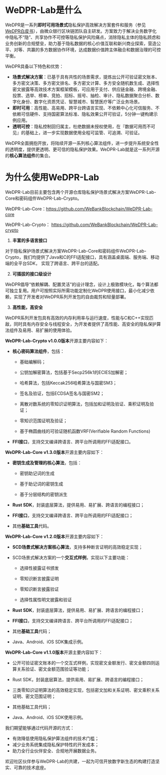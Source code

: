 # WeDPR-Lab是什么

WeDPR是一系列**即时可用场景式**隐私保护高效解决方案套件和服务（参见[WeDPR白皮书](https://mp.weixin.qq.com/s?__biz=MzU0MDY4MDMzOA==&mid=2247483910&idx=1&sn=7b647dec9f046f1e6f94d103897f7efb&scene=19#wechat_redirect)），由微众银行区块链团队自主研发。方案致力于解决业务数字化中隐私不“隐”、共享协作不可控等隐私保护风险痛点，消除隐私主体的隐私顾虑和业务创新的合规壁垒，助力基于隐私数据的核心价值互联和新兴商业探索，营造公平、对等、共赢的多方数据协作环境，达成数据价值跨主体融合和数据治理的可控平衡。

WeDPR具备以下特色和优势：

- **场景式解决方案**：已基于具有共性的场景需求，提炼出公开可验证密文账本、多方密文决策、多方密文排名、多方密文计算、多方安全随机数生成、选择性密文披露等高效技术方案框架模板，可应用于支付、供应链金融、跨境金融、投票、选举、榜单、竞拍、招标、摇号、抽检、审计、隐私数据聚合分析、数字化身份、数字化资质凭证、智慧城市、智慧医疗等广泛业务场景。
- **即时可用**：高性能、高易用、跨平台跨语言实现、不依赖中心化可信服务、不依赖可信硬件、支持国密算法标准、隐私效果公开可验证，5分钟一键构建示例应用。
- **透明可控**：隐私控制回归属主，杜绝数据未授权使用，在『数据可用而不可见』的基础上，进一步实现数据使用全程可监管、可追溯、可验证。

WeDPR全面拥抱开放，将陆续开源一系列核心算法组件，进一步提升系统安全性的透明度，提供更透明、更可信的隐私保护效果。WeDPR-Lab就是这一系列开源的**核心算法组件**的集合。

# 为什么使用WeDPR-Lab
WeDPR-Lab目前主要包含两个开源仓库隐私保护场景式解决方案WeDPR-Lab-Core和密码组件WeDPR-Lab-Crypto。

WeDPR-Lab-Core：https://github.com/WeBankBlockchain/WeDPR-Lab-core

WeDPR-Lab-Crypto： https://github.com/WeBankBlockchain/WeDPR-Lab-crypto

1. **丰富的多语言接口**

对于隐私保护场景式解决方案WeDPR-Lab-Core和密码组件WeDPR-Lab-Crypto，我们均提供了Java和C的FFI适配接口，具有涵盖桌面端、服务端、移动端的全平台SDK，
实现了跨语言、跨平台的适配。

2. **可插拔的接口级设计**

WeDPR倡导“依赖解耦、配置灵活”的设计理念，设计上极致模块化，每个算法都可独立复用。用户可按照实际所需功能定制化WeDPR使用接口，最小化减少依赖，实现了开发者对WeDPR系列开发包的自由裁剪和轻量部署。

3.  **高性能，高安全**

WeDPR系列开发包具有高效的内存利用率与运行速度，性能与C和C++实现匹敌，同时具有内存安全与线程安全，为开发者提供了高性能、高安全的隐私保护算法组件及易用、易扩展的使用体验。


**WeDPR-Lab-Crypto v1.0.0版本**开源主要内容如下：
- **核心密码算法组件**，包括：

  - 基础编解码；
  
  - 公钥加解密算法，包括基于Secp256k1的ECIES加解密；
  - 哈希算法，包括Keccak256哈希算法与国密SM3；
  - 签名及验证，包括ECDSA签名与国密SM2；
  - 离散对数系统的零知识证明算法，包括加和证明及验证、乘积证明及验证；
  - 零知识范围证明及验证；
  - 基于椭圆曲线的可验证随机函数VRF(Verifiable Random Functions)
  
- **FFI接口**，支持交叉编译跨语言、跨平台所调用的FFI适配接口。

**WeDPR-Lab-Core v1.3.0版本**开源主要内容如下：

- **密钥生成及管理的核心算法**，包括：

  - 密钥助记词的生成

  - 基于助记词的密钥生成

  - 基于分层结构的密钥派生

- **Rust SDK**，封装底层算法，提供易用、易扩展、跨语言的编程接口；

- **FFI接口**，支持交叉编译跨语言、跨平台所调用的FFI适配接口；

- 其他**基础工具**代码。


**WeDPR-Lab-Core v1.2.0版本**开源主要内容如下：

- **SCD场景式解决方案核心算法**，支持多种断言证明的高效稳定实现；

- SCD场景式解决方案的一个**交互式样例**，实现以下主要功能：

  - 选择性披露证书颁发

  - 零知识断言披露证明

  - 零知识断言披露验证

  - 选择性属性明文披露和验证

- **Rust SDK**，封装底层算法，提供易用、易扩展、跨语言的编程接口；

- **FFI接口**，支持交叉编译跨语言、跨平台所调用的FFI适配接口；

- 其他**基础工具**代码；

- Java、Android、iOS SDK集成示例。


**WeDPR-Lab-Core v1.1.0版本**开源主要内容如下：

- 公开可验证密文账本的一个交互式样例，实现密文金额发行、密文金额四则运算关系验证、密文金额范围验证等功能；

- Rust SDK，封装底层算法，提供易用、易扩展、跨语言的编程接口；

- 三类零知识证明算法的高效稳定实现，包括密文加和关系证明、密文乘积关系证明、密文范围证明；

- 其他基础工具代码；

- Java、Android、iOS SDK使用示例。

我们期望能够通过代码开源的方式：

- 有效降低使用隐私保护算法组件的技术门槛；
- 减少业务系统集成隐私保护特性的开发成本；
- 助力全行业伙伴安全、合规地开展数据业务。

欢迎社区伙伴参与WeDPR-Lab的共建，一起为可信开放数字新生态的构建打造坚实、可靠的技术底座。